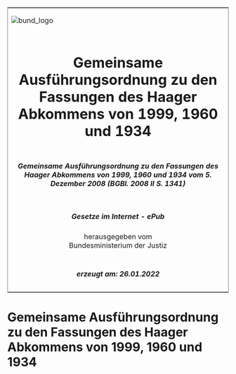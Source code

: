 <span id="DECKBLATT.html"></span>

<table border="0" frame="border" width="100%">

<tr valign="top">

<td align="left">

![bund\_logo](BfJ_2021_Web_de_de.gif)

</td>

<td align="right">

 

</td>

</tr>

<tr align="center" valign="middle">

<td colspan="2">

# Gemeinsame Ausführungsordnung zu den Fassungen des Haager Abkommens von 1999, 1960 und 1934

</td>

</tr>

<tr align="center" valign="middle">

<td colspan="2">

##### Gemeinsame Ausführungsordnung zu den Fassungen des Haager Abkommens von 1999, 1960 und 1934 vom 5. Dezember 2008 (BGBl. 2008 II S. 1341)

</td>

</tr>

<tr align="center" valign="middle">

<td colspan="2">

  
  

##### Gesetze im Internet - ePub  
  
herausgegeben vom  
Bundesministerium der Justiz

</td>

</tr>

<tr align="center" valign="bottom">

<td colspan="2">

  
  

##### erzeugt am: 26.01.2022

</td>

</tr>

</table>

<span id="BJNR213420908.html"></span>

# Gemeinsame Ausführungsordnung zu den Fassungen des Haager Abkommens von 1999, 1960 und 1934
